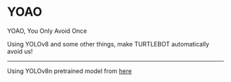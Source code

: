 # YOAO

YOAO, You Only Avoid Once
<p/>
Using YOLOv8 and some other things, make TURTLEBOT automatically avoid us!

<hr/>
Using YOLOv8n pretrained model from <a href="https://github.com/ultralytics/ultralytics">here</a>
